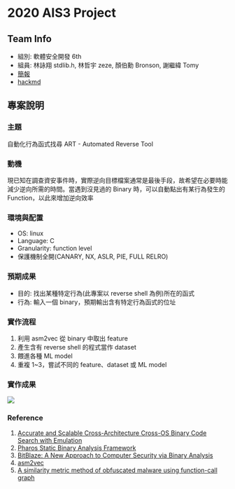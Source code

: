 # 2020 AIS3 Project
## Team Info
* 組別: 軟體安全開發 6th
* 組員: 林詠翔 stdlib.h, 林哲宇 zeze, 顏伯勳 Bronson, 謝繼緯 Tomy
* [簡報](https://docs.google.com/presentation/d/1yUHZjCuffwgdU5RMp0XDFAVgkfmwzkDo5ElGYpZmI04/edit#slide=id.g8edbfa2c57_2_1)
* [hackmd](https://hackmd.io/tbtjo3e2ScWkXX9sWECrNQ?both)

## 專案說明
### 主題
自動化行為函式找尋 ART - Automated Reverse Tool

### 動機
現已知在調查資安事件時，實際逆向目標檔案通常是最後手段，故希望在必要時能減少逆向所需的時間。當遇到沒見過的 Binary 時，可以自動點出有某行為發生的 Function，以此來增加逆向效率

### 環境與配置
* OS: linux
* Language: C
* Granularity: function level
* 保護機制全開(CANARY, NX, ASLR, PIE, FULL RELRO)

### 預期成果
* 目的: 找出某種特定行為(此專案以 reverse shell 為例)所在的函式
* 行為: 輸入一個 binary，預期輸出含有特定行為函式的位址

### 實作流程
1. 利用 asm2vec 從 binary 中取出 feature
2. 產生含有 reverse shell 的程式當作 dataset
3. 餵進各種 ML model
4. 重複 1~3，嘗試不同的 feature、dataset 或 ML model 

### 實作成果
![](https://i.imgur.com/bDoJEMI.png)

### Reference
1. [Accurate and Scalable Cross-Architecture Cross-OS Binary Code Search with Emulation](https://www.researchgate.net/publication/324548857_Accurate_and_Scalable_Cross-Architecture_Cross-OS_Binary_Code_Search_with_Emulation)
2. [Pharos Static Binary Analysis Framework](https://github.com/cmu-sei/pharos)
3. [BitBlaze: A New Approach to Computer Security via Binary Analysis](https://www.researchgate.net/publication/221160696_BitBlaze_A_New_Approach_to_Computer_Security_via_Binary_Analysis)
4. [asm2vec](https://github.com/Lancern/asm2vec)
5. [A similarity metric method of obfuscated malware using function-call graph](https://www.researchgate.net/figure/The-classified-X86-instructions_tbl1_257681429)
